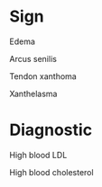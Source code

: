 
# Sign

Edema

Arcus senilis

Tendon xanthoma

Xanthelasma

# Diagnostic

High blood LDL

High blood cholesterol
